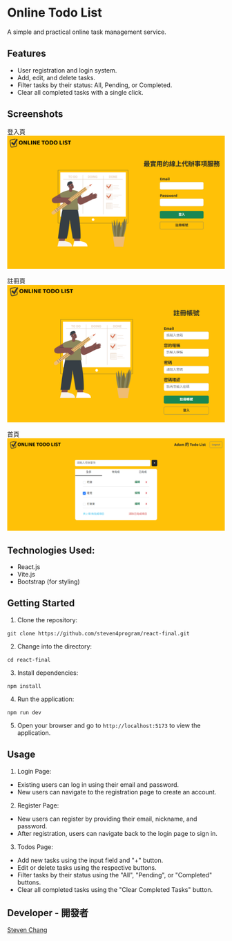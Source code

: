 # Online Todo List

A simple and practical online task management service.

## Features

- User registration and login system.
- Add, edit, and delete tasks.
- Filter tasks by their status: All, Pending, or Completed.
- Clear all completed tasks with a single click.

## Screenshots

登入頁
![image](./public/ScreenShot1.png?raw=true)

註冊頁
![image](./public/ScreenShot2.png?raw=true)

首頁
![image](./public/ScreenShot3.png?raw=true)

## Technologies Used:

- React.js
- Vite.js
- Bootstrap (for styling)

## Getting Started

1. Clone the repository:

```
git clone https://github.com/steven4program/react-final.git
```

2. Change into the directory:

```
cd react-final
```

3. Install dependencies:

```
npm install
```

4. Run the application:

```
npm run dev
```

5. Open your browser and go to `http://localhost:5173` to view the application.

## Usage

1. Login Page:

- Existing users can log in using their email and password.
- New users can navigate to the registration page to create an account.

2. Register Page:

- New users can register by providing their email, nickname, and password.
- After registration, users can navigate back to the login page to sign in.

3. Todos Page:

- Add new tasks using the input field and "+" button.
- Edit or delete tasks using the respective buttons.
- Filter tasks by their status using the "All", "Pending", or "Completed" buttons.
- Clear all completed tasks using the "Clear Completed Tasks" button.

## Developer - 開發者

[Steven Chang](https://github.com/steven4program)
